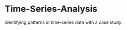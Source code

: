 # Time-Series-Analysis 
 
Identifying patterns in time-series data with a case study. 
 
 
   
  
 
 
